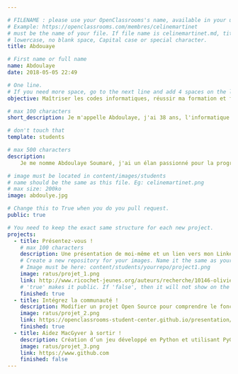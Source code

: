 ```yaml
---

# FILENAME : please use your OpenClassrooms's name, available in your url.
# Example: https://openclassrooms.com/membres/celinemartinet
# must be the name of your file. If file name is celinemartinet.md, title is celinemartinet.
# lowercase, no blank space, Capital case or special character.
title: Abdouaye

# First name or full name
name: Abdoulaye
date: 2018-05-05 22:49

# One line.
# If you need more space, go to the next line and add 4 spaces on the left, as in 'description'.
objective: Maîtriser les codes informatiques, réussir ma formation et faire partie de ce monde rare de grands programmeurs

# max 100 characters
short_description: Je m'appelle Abdoulaye, j'ai 38 ans, l'informatique est ma passion, j'adore les enfants, la guitare et je déteste l'injustice.

# don't touch that
template: students

# max 500 characters
description:
    Je me nomme Abdoulaye Soumaré, j'ai un élan passionné pour la programmation informatique, je suis titulaire d'un BTS en informatique de gestion et d'un diplôme supérieur en génie informatique. Je suis en ce moment le parcours développement d'applications android chez OpenClassrooms la plus grande plateforme de la formation en ligne. J'ai l'envie farouche de devenir un excellent programmeur.

# image must be located in content/images/students
# name should be the same as this file. Eg: celinemartinet.png
# max size: 200ko
image: abdoulye.jpg

# Change this to True when you do you pull request.
public: true 

# You need to keep the exact same structure for each new project.
projects:
  - title: Présentez-vous !
    # max 100 characters
    description: Une présentation de moi-même et un lien vers mon LinkedIn.
    # Create a new repository for your images. Name it the same as your nickname and profile picture.
    # Image must be here: content/students/yourrepo/project1.png
    image: ratus/projet_1.png
    link: http://www.ricochet-jeunes.org/auteurs/recherche/10146-olivier-vogel
    # 'true' makes it public. If 'false', then it will not show on the website.
    finished: true
  - title: Intégrez la communauté !
    description: Modifier un projet Open Source pour comprendre le fonctionnement de Git, de Github et des pull requests.
    image: ratus/projet_2.png
    link: https://openclassrooms-student-center.github.io/presentation/students/ratus.html
    finished: true
  - title: Aidez MacGyver à sortir !
    description: Création d’un jeu développé en Python et utilisant PyGame.
    image: ratus/projet_3.png
    link: https://www.github.com
    finished: false
---
```

